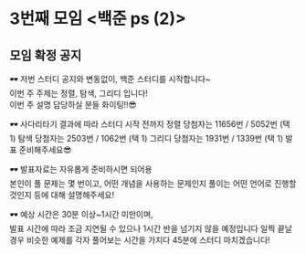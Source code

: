 # 3번째 모임 <백준 ps (2)>
## 모임 확정 공지

🕶 저번 스터디 공지와 변동없이, 백준 스터디를 시작합니다~  
이번 주 주제는 정렬, 탐색, 그리디 입니다!  
이번 주 설명 담당하실 분들 화이팅!!😎

🕶 사다리타기 결과에 따라 스터디 시작 전까지
정렬 당첨자는 11656번 / 5052번 (택 1)
탐색 당첨자는 2503번 / 1062번 (택 1)
그리디 당첨자는 1931번 / 1339번 (택 1)
발표 준비해주세요😎


🕶 발표자료는 자유롭게 준비하시면 되어용  
본인이 풀 문제는 몇 번이고, 어떤 개념을 사용하는 문제인지
풀이는 어떤 언어로 진행할 것인지 등에 대해 설명해주세요!

🕶 예상 시간은 30분 이상~1시간 미만이며,  
발표 시간에 따라 조금 지연될 수 있으나 1시간 반을 넘기지 않을 예정입니다 
일찍 끝날 경우 비슷한 예제를 각자 풀어보는 시간을 가지다 45분에 스터디 마치겠습니다!
